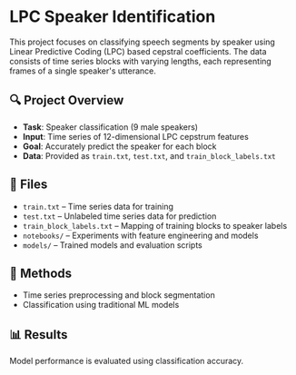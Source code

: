 # LPC Speaker Identification

This project focuses on classifying speech segments by speaker using Linear Predictive Coding (LPC) based cepstral coefficients. The data consists of time series blocks with varying lengths, each representing frames of a single speaker's utterance.

## 🔍 Project Overview

- **Task**: Speaker classification (9 male speakers)  
- **Input**: Time series of 12-dimensional LPC cepstrum features  
- **Goal**: Accurately predict the speaker for each block  
- **Data**: Provided as `train.txt`, `test.txt`, and `train_block_labels.txt`

## 📁 Files

- `train.txt` – Time series data for training  
- `test.txt` – Unlabeled time series data for prediction  
- `train_block_labels.txt` – Mapping of training blocks to speaker labels  
- `notebooks/` – Experiments with feature engineering and models  
- `models/` – Trained models and evaluation scripts  

## 🚀 Methods

- Time series preprocessing and block segmentation  
- Classification using traditional ML models  

## 📊 Results

Model performance is evaluated using classification accuracy.

